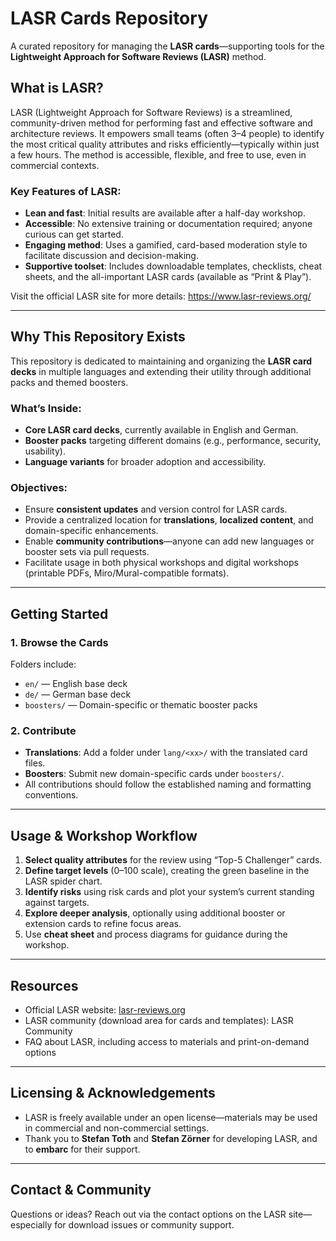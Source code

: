 # LASR Cards Repository

A curated repository for managing the **LASR cards**—supporting tools for the **Lightweight Approach for Software Reviews (LASR)** method.

## What is LASR?

LASR (Lightweight Approach for Software Reviews) is a streamlined, community-driven method for performing fast and effective software and architecture reviews. It empowers small teams (often 3–4 people) to identify the most critical quality attributes and risks efficiently—typically within just a few hours. The method is accessible, flexible, and free to use, even in commercial contexts.

### Key Features of LASR:
- **Lean and fast**: Initial results are available after a half-day workshop.
- **Accessible**: No extensive training or documentation required; anyone curious can get started.
- **Engaging method**: Uses a gamified, card-based moderation style to facilitate discussion and decision-making.
- **Supportive toolset**: Includes downloadable templates, checklists, cheat sheets, and the all-important LASR cards (available as “Print & Play”).

Visit the official LASR site for more details: https://www.lasr-reviews.org/

---

## Why This Repository Exists

This repository is dedicated to maintaining and organizing the **LASR card decks** in multiple languages and extending their utility through additional packs and themed boosters.

### What’s Inside:
- **Core LASR card decks**, currently available in English and German.
- **Booster packs** targeting different domains (e.g., performance, security, usability).
- **Language variants** for broader adoption and accessibility.

### Objectives:
- Ensure **consistent updates** and version control for LASR cards.
- Provide a centralized location for **translations**, **localized content**, and domain-specific enhancements.
- Enable **community contributions**—anyone can add new languages or booster sets via pull requests.
- Facilitate usage in both physical workshops and digital workshops (printable PDFs, Miro/Mural-compatible formats).

---

## Getting Started

### 1. Browse the Cards  
Folders include:
- `en/` — English base deck  
- `de/` — German base deck  
- `boosters/` — Domain-specific or thematic booster packs 

### 2. Contribute
- **Translations**: Add a folder under `lang/<xx>/` with the translated card files.
- **Boosters**: Submit new domain-specific cards under `boosters/`.
- All contributions should follow the established naming and formatting conventions.

---

## Usage & Workshop Workflow

1. **Select quality attributes** for the review using “Top-5 Challenger” cards.
2. **Define target levels** (0–100 scale), creating the green baseline in the LASR spider chart.
3. **Identify risks** using risk cards and plot your system’s current standing against targets.
4. **Explore deeper analysis**, optionally using additional booster or extension cards to refine focus areas.
5. Use **cheat sheet** and process diagrams for guidance during the workshop.

---

## Resources

- Official LASR website: [lasr-reviews.org](https://www.lasr-reviews.org/)
- LASR community (download area for cards and templates): LASR Community
- FAQ about LASR, including access to materials and print-on-demand options

---

## Licensing & Acknowledgements

- LASR is freely available under an open license—materials may be used in commercial and non-commercial settings.
- Thank you to **Stefan Toth** and **Stefan Zörner** for developing LASR, and to **embarc** for their support.

---

## Contact & Community

Questions or ideas? Reach out via the contact options on the LASR site—especially for download issues or community support.